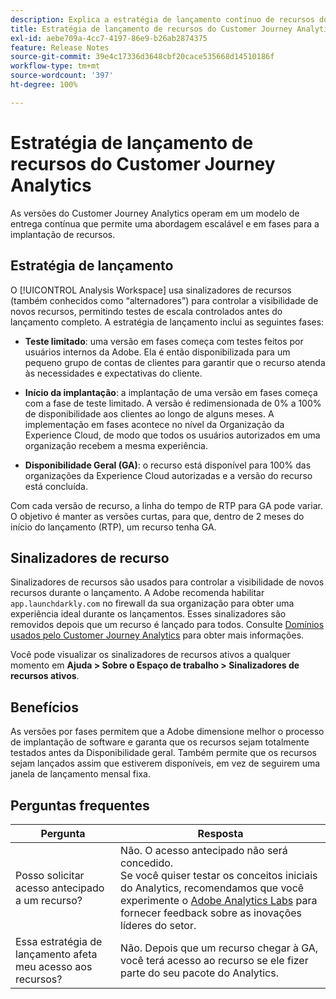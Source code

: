 ```yaml
---
description: Explica a estratégia de lançamento contínuo de recursos do Customer Journey Analytics
title: Estratégia de lançamento de recursos do Customer Journey Analytics
exl-id: aebe709a-4cc7-4197-86e9-b26ab2874375
feature: Release Notes
source-git-commit: 39e4c17336d3648cbf20cace535668d14510186f
workflow-type: tm+mt
source-wordcount: '397'
ht-degree: 100%

---
```


# Estratégia de lançamento de recursos do Customer Journey Analytics

As versões do Customer Journey Analytics operam em um modelo de entrega contínua que permite uma abordagem escalável e em fases para a implantação de recursos.

## Estratégia de lançamento

O [!UICONTROL Analysis Workspace] usa sinalizadores de recursos (também conhecidos como “alternadores”) para controlar a visibilidade de novos recursos, permitindo testes de escala controlados antes do lançamento completo. A estratégia de lançamento inclui as seguintes fases:

* **Teste limitado**: uma versão em fases começa com testes feitos por usuários internos da Adobe. Ela é então disponibilizada para um pequeno grupo de contas de clientes para garantir que o recurso atenda às necessidades e expectativas do cliente.

* **Início da implantação**: a implantação de uma versão em fases começa com a fase de teste limitado. A versão é redimensionada de 0% a 100% de disponibilidade aos clientes ao longo de alguns meses. A implementação em fases acontece no nível da Organização da Experience Cloud, de modo que todos os usuários autorizados em uma organização recebem a mesma experiência.

* **Disponibilidade Geral (GA)**: o recurso está disponível para 100% das organizações da Experience Cloud autorizadas e a versão do recurso está concluída.

Com cada versão de recurso, a linha do tempo de RTP para GA pode variar. O objetivo é manter as versões curtas, para que, dentro de 2 meses do início do lançamento (RTP), um recurso tenha GA.

## Sinalizadores de recurso

Sinalizadores de recursos são usados para controlar a visibilidade de novos recursos durante o lançamento. A Adobe recomenda habilitar `app.launchdarkly.com` no firewall da sua organização para obter uma experiência ideal durante os lançamentos. Esses sinalizadores são removidos depois que um recurso é lançado para todos. Consulte [Domínios usados pelo Customer Journey Analytics](../technotes/domains.md) para obter mais informações.

Você pode visualizar os sinalizadores de recursos ativos a qualquer momento em **Ajuda > Sobre o Espaço de trabalho > Sinalizadores de recursos ativos**.

## Benefícios

As versões por fases permitem que a Adobe dimensione melhor o processo de implantação de software e garanta que os recursos sejam totalmente testados antes da Disponibilidade geral. Também permite que os recursos sejam lançados assim que estiverem disponíveis, em vez de seguirem uma janela de lançamento mensal fixa.

## Perguntas frequentes

| Pergunta | Resposta |
| --- | --- |
| Posso solicitar acesso antecipado a um recurso? | Não. O acesso antecipado não será concedido.<br>Se você quiser testar os conceitos iniciais do Analytics, recomendamos que você experimente o [Adobe Analytics Labs](https://experienceleague.adobe.com/docs/analytics/analyze/labs.html?lang=pt-BR) para fornecer feedback sobre as inovações líderes do setor. |
| Essa estratégia de lançamento afeta meu acesso aos recursos? | Não. Depois que um recurso chegar à GA, você terá acesso ao recurso se ele fizer parte do seu pacote do Analytics. |
